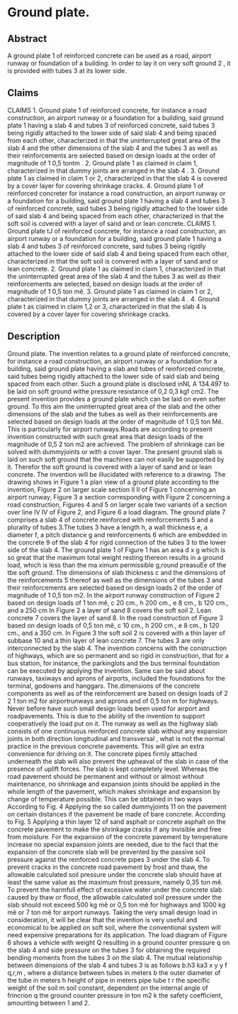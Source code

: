 # Ground plate.

## Abstract
A ground plate 1 of reinforced concrete can be used as a road, airport runway or foundation of a building. In order to lay it on very soft ground 2 , it is provided with tubes 3 at its lower side.

## Claims
CLAIMS 1. Ground plate 1 of reinforced concrete, for instance a road construction, an airport runway or a foundation for a building, said ground plate 1 having a slab 4 and tubes 3 of reinforced concrete, said tubes 3 being rigidly attached to the lower side of said slab 4 and being spaced from each other, characterized in that the uninterrupted great area of the slab 4 and the other dimensions of the slab 4 and the tubes 3 as well as their reinforcements are selected based on design loads at the order of magnitude of 1 0,5 tontm . 2. Ground plate 1 as claimed in claim 1, characterized in that dummy joints are arranged in the slab 4 . 3. Ground plate 1 as claimed in claim 1 or 2, characterized in that the slab 4 is covered by a cover layer for covering shrinkage cracks. 4. Ground plate 1 of reinforced concreter for instance a road construction, an airport runway or a foundation for a building, said ground plate 1 having a slab 4 and tubes 3 of reinforced concrete, said tubes 3 being rigidly attached to the lower side of said slab 4 and being spaced from each other, characterized in that the soft soil is covered with a layer of sand and or lean concrete. CLAIMS 1. Ground plate tJ of reinforced concrete, for instance a road constructon, an airport runway or a foundation for a building, said ground plate 1 having a slab 4 and tubes 3 of reinforced concrete, said tubes 3 being rigidly attached to the lower side of said slab 4 and being spaced from each other, characterized in that the soft soil is convered with a layer of sand and or lean concrete. 2. Ground plate 1 as claimed in claim 1, characterized in that the uninterrupted great area of the slab 4 and the tubes 3 as well as their reinforcements are selected, based on design loads at the order of magnitude of 1 0,5 ton mê. 3. Ground plate 1 as claimed in claim 1 or 2, characterized in that dummy joints are arranged in the slab 4 . 4. Ground plate t as claimed in claim 1,2 or 3, characterized in that the slab 4 is covered by a cover layer for covering shrinkage cracks.

## Description
Ground plate. The invention relates to a ground plate of reinforced concrete, for instance a road construction, an airport runway or a foundation for a building, said ground plate having a slab and tubes of reinforced concrete, said tubes being rigidly attached to the lower side of said slab and being spaced from each other. Such a ground plate is disclosed inNL A 134.497 to be laid on soft ground withe pressure resistance of 0,2 0,3 kgf cm2. The present invention provides a ground plate which can be laid on even softer ground. To this aim the uninterrupted great area of the slab and the other dimensions of the slab and the tubes as well as their reinforcements are selected based on design loads at the order of magnitude of 1 0,5 ton Mê. This is particularly for airport runways.Roads are according to present invention constructed with such great area that design loads of the magnitude of 0,5 2 ton m2 are achieved. The problem of shrinkage can be solved with dummyjoints or with a cover layer. The present ground slab is laid on such soft ground that the machines can not easily be supported by it. Therefor the soft ground is covered with a layer of sand and or lean concrete. The invention will be illucidated with reference to a drawing. The drawing shows in Figure 1 a plan view of a ground plate according to the invention, Figure 2 on larger scale section II II of Figure 1 concerning an airport runway, Figure 3 a section corresponding with Figure 2 concerning a road construction, Figures 4 and 5 on larger scale two variants of a section over line IV IV of Figure 2, and Figure 6 a load diagram. The ground plate 7 comprises a slab 4 of concrete reinforced with reinforcements 5 and a plurality of tubes 3.The tubes 3 have a length h, a wall thickness e, a diameter f, a pitch distance g and reinforcements 6 which are embedded in the concrete 9 of the slab 4 for rigid connection of the tubes 3 to the lower side of the slab 4. The ground plate 1 of Figure 1 has an area d x g which is so great that the maximum total weight resting thereon results in a ground load, which is less than the ma ximum permissible g,round preasuEe of the tbe soft ground. The dimensions of slab thickness c and the dimensions of the reinforcements 5 thereof as well as the dimensions of the tubes 3 and their reinforcements are selected based on design loads 2 of the order of magnitude of 1 0,5 ton m2. In the airport runway construction of Figure 2 based on design loads of 1 ton mê, c 20 cm., h 200 cm., e 8 cm., b 120 cm., and a 250 cm In Figure 2 a layer of sand 8 covers the soft soil 2. Lean concrete 7 covers the layer of sand 8. In the road construction of Figure 3 based on design loads of 0,5 ton mê, c 10 cm., h 200 cm., e 8 cm., b 120 cm., and a 350 cm. In Figure 3 the soft soil 2 is covered with a thin layer of subbase 10 and a thin layer of lean concrete 7. The tubes 3 are only interconnected by the slab 4. The invention concerns with the construction of highways, which are so permanent and so rigid in construction, that for a bus station, for instance, the parkinglots and the bus terminal foundation can be executed by applying the invention. Same can be said about runways, taxiways and aprons of airports, included the foundations for the terminal, godowns and hanggars. The.dimensions of the concrete components as well as of the reinforcement are based on design loads of 2 2 1 ton m2 for airportrunways and aprons and of 0,5 ton m for highways. Never before have such small design loads been used for airport and roadpavements. This is due to the ability of the invention to support cooperatively the load put on it. The runway as well as the highway slab consists of one continuous reinforced concrete slab without any expansion joints in both direction longitudinal and transversal , what is not the normal practice in the previous concrete pavements. This will give an extra convenience for driving on it. The concrete pipes firmly attached underneath the slab will also prevent the upheaval of the slab in case of the presence of uplift forces. The slab is kept completely level. Whereas the road pavement should be permanent and without or almost without maintenance, no shrinkage and expansion joints should be applied in the whole length of the pavement, which makes shrinkage and expansion by change of temperature possible. This can be obtained in two ways According to Fig. 4 Applying the so called dummyjoints 11 on the pavement on certain distances if the pavement be made of bare concrete. According to Fig. 5 Applying a thin layer 12 of sand asphalt or concrete asphalt on the concrete pavement to make the shrinkage cracks if any invisible and free from moisture. For the expansion of the concrete pavement by temperature increase no special expansion joints are needed, due to the fact that the expansion of the concrete slab will be prevented by the passive soil pressure against the reinforced concrete pipes 3 under the slab 4. To prevent cracks in the concrete road pavement by frost and thaw, the allowable calculated soil pressure under the concrete slab should have at least the same value as the maximum frost pressure, namely 0,35 ton mê. To prevent the harmfull effect of excessive water under the concrete slab caused by thaw or flood, the allowable calculated soil pressure under the slab should not exceed 500 kg mê or 0,5 ton mê for highways and 1000 kg mê or 7 ton mê for airport runways. Taking the very small design load in consideration, it will be clear that the invention is very useful and economical to be applied on soft soil, where the conventional system will need expensive preparations for its application. The load diagram of Figure 6 shows a vehicle with weight Q resulting in a ground counter pressure q on the slab 4 and side pressure on the tubes 3 for obtaining the required bending moments from the tubes 3 on the slab 4. The mutual relationship between dimensions of the slab 4 and tubes 3 is as follows b.h3 ka3 x y y f q,r,m , where a distance between tubes in meters b the outer diameter of the tube in meters h height of pipe in meters pipe tube t r the specific weight of the soil m soil constant, dependent on the internal angle of frincrion q the ground counter pressure in ton m2 k the safety coefficient, amounting between 1 and 2.